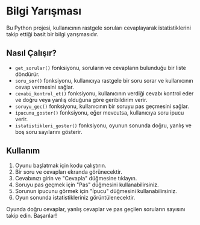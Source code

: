 # Bilgi Yarışması

Bu Python projesi, kullanıcının rastgele soruları cevaplayarak istatistiklerini takip ettiği basit bir bilgi yarışmasıdır.

## Nasıl Çalışır?

- `get_sorular()` fonksiyonu, soruların ve cevapların bulunduğu bir liste döndürür.
- `soru_sor()` fonksiyonu, kullanıcıya rastgele bir soru sorar ve kullanıcının cevap vermesini sağlar.
- `cevabi_kontrol_et()` fonksiyonu, kullanıcının verdiği cevabı kontrol eder ve doğru veya yanlış olduğuna göre geribildirim verir.
- `soruyu_gec()` fonksiyonu, kullanıcının bir soruyu pas geçmesini sağlar.
- `ipucunu_goster()` fonksiyonu, eğer mevcutsa, kullanıcıya soru ipucu verir.
- `istatistikleri_goster()` fonksiyonu, oyunun sonunda doğru, yanlış ve boş soru sayılarını gösterir.

## Kullanım

1. Oyunu başlatmak için kodu çalıştırın.
2. Bir soru ve cevapları ekranda görünecektir.
3. Cevabınızı girin ve "Cevapla" düğmesine tıklayın.
4. Soruyu pas geçmek için "Pas" düğmesini kullanabilirsiniz.
5. Sorunun ipucunu görmek için "İpucu" düğmesini kullanabilirsiniz.
6. Oyun sonunda istatistikleriniz görüntülenecektir.

Oyunda doğru cevaplar, yanlış cevaplar ve pas geçilen soruların sayısını takip edin. Başarılar!
